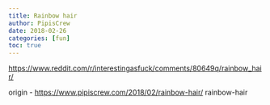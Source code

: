 ```yaml
---
title: Rainbow hair
author: PipisCrew
date: 2018-02-26
categories: [fun]
toc: true
---
```


https://www.reddit.com/r/interestingasfuck/comments/80649q/rainbow_hair/

origin - https://www.pipiscrew.com/2018/02/rainbow-hair/ rainbow-hair